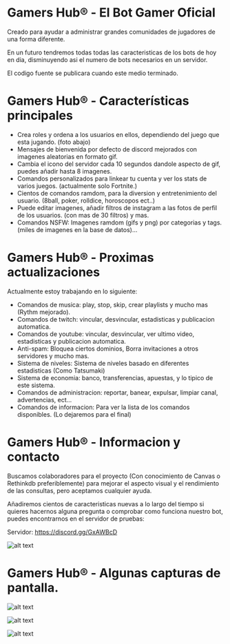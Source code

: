 # Gamers Hub® - El Bot Gamer Oficial

Creado para ayudar a administrar grandes comunidades de jugadores de una forma diferente.

En un futuro tendremos todas todas las caracteristicas de los bots de hoy en dia,
disminuyendo asi el numero de bots necesarios en un servidor.

El codigo fuente se publicara cuando este medio terminado.

# Gamers Hub® - Características principales

- Crea roles y ordena a los usuarios en ellos, dependiendo del juego que esta jugando. (foto abajo)
- Mensajes de bienvenida por defecto de discord mejorados con imagenes aleatorias en formato gif.
- Cambia el icono del servidor cada 10 segundos dandole aspecto de gif, puedes añadir hasta 8 imagenes.
- Comandos personalizados para linkear tu cuenta y ver los stats de varios juegos. (actualmente solo Fortnite.)
- Cientos de comandos ramdom, para la diversion y entretenimiento del usuario. (8ball, poker, rolldice, horoscopos ect..)
- Puede editar imagenes, añadir filtros de instagram a las fotos de perfil de los usuarios. (con mas de 30 filtros) y mas.
- Comandos NSFW: Imagenes ramdom (gifs y png) por categorias y tags. (miles de imagenes en la base de datos)...

# Gamers Hub® - Proximas actualizaciones

Actualmente estoy trabajando en lo siguiente:

- Comandos de musica: play, stop, skip, crear playlists y mucho mas  (Rythm mejorado).
- Comandos de twitch: vincular, desvincular, estadisticas y publicacion automatica.
- Comandos de youtube: vincular, desvincular, ver ultimo video, estadisticas y publicacion automatica.
- Anti-spam: Bloquea ciertos dominios, Borra invitaciones a otros servidores y mucho mas.
- Sistema de niveles: Sistema de niveles basado en diferentes estadisticas (Como Tatsumaki)
- Sistema de economia: banco, transferencias, apuestas, y lo tipico de este sistema.
- Comandos de administracion: reportar, banear, expulsar, limpiar canal, advertencias, ect...
- Comandos de informacion: Para ver la lista de los comandos disponibles. (Lo dejaremos para el final)

# Gamers Hub® - Informacion y contacto

Buscamos colaboradores para el proyecto (Con conocimiento de Canvas o Rethinkdb preferiblemente) para mejorar el aspecto visual y el rendimiento de las consultas, pero aceptamos cualquier ayuda.

Añadiremos cientos de caracteristicas nuevas a lo largo del tiempo
si quieres hacernos alguna pregunta o comprobar como funciona nuestro bot, puedes encontrarnos en el servidor de pruebas:

Servidor: https://discord.gg/GxAWBcD 

![alt text](https://img.shields.io/discord/333226505469689861.svg?style=for-the-badge)

# Gamers Hub® - Algunas capturas de pantalla.

![alt text](https://admin.computechx.eu/plugins/discord/3120a5771b54e09c1573b363c3c5047c.png)

![alt text](https://admin.computechx.eu/plugins/discord/6a5004a6c89d935b749f2d8a3f3979cf.png)

![alt text](https://admin.computechx.eu/plugins/discord/f2d6317a5d7776367c5d66be0c85d59b.png)
